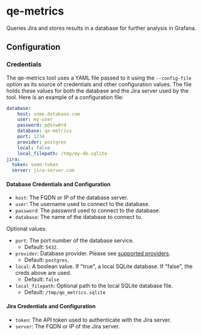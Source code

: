 # qe-metrics

Queries Jira and stores results in a database for further analysis in Grafana.

<!-- TODO: Add step-by-step instructions for adding a service to the regular execution of this tool -->

## Configuration

### Credentials

The qe-metrics tool uses a YAML file passed to it using the `--config-file` option as its source of credentials and other
configuration values. The file holds these values for both the database and the Jira server used by the tool.
Here is an example of a configuration file:

```yaml
database:
    host: some.database.com
    user: my-user
    password: p@ssw0rd
    database: qe-metrics
    port: 1234
    provider: postgres
    local: false
    local_filepath: /tmp/my-db.sqlite
jira:
  token: some-token
  server: jira-server.com
````

#### Database Credentials and Configuration

- `host`: The FQDN or IP of the database server.
- `user`: The username used to connect to the database.
- `password`: The password used to connect to the database.
- `database`: The name of the database to connect to.

Optional values:

- `port`: The port number of the database service.
  - Default: `5432`.
- `provider`: Database provider. Please see [supported providers](https://ponyorm.readthedocs.io/en/latest/api_reference.html#supported-databases).
  - Default: `postgres`.
- `local`: A boolean value. If "true", a local SQLite database. If "false", the creds above are used.
  - Default: `false`
- `local_filepath`: Optional path to the local SQLite database file.
  - Default: `/tmp/qe_metrics.sqlite`

#### Jira Credentials and Configuration

- `token`: The API token used to authenticate with the Jira server.
- `server`: The FQDN or IP of the Jira server.

<!-- TODO: Add configuration details for services and queries -->

<!-- TODO: Add DB schema and explanation -->

<!-- TODO: Add outline of how CI will work -->
